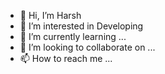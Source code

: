 - 👋 Hi, I’m Harsh
- 👀 I’m interested in Developing
- 🌱 I’m currently learning ...
- 💞️ I’m looking to collaborate on ...
- 📫 How to reach me ...

<!---
tiiku/tiiku is a ✨ special ✨ repository because its `README.md` (this file) appears on your GitHub profile.
You can click the Preview link to take a look at your changes.
--->
